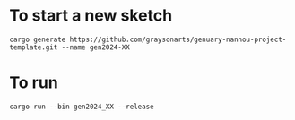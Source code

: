 # To start a new sketch

```shell
cargo generate https://github.com/graysonarts/genuary-nannou-project-template.git --name gen2024-XX
```

# To run

```shell
cargo run --bin gen2024_XX --release
```
